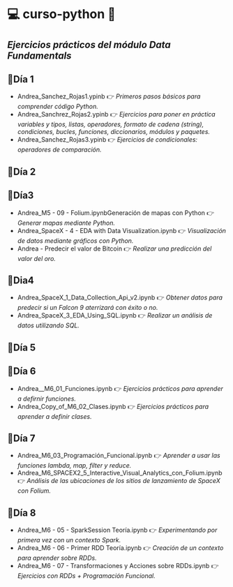 # 💻 curso-python 🐍
## _Ejercicios prácticos del módulo Data Fundamentals_

## 📌Día 1
- Andrea_Sanchez_Rojas1.ypinb 👉 _Primeros pasos básicos para comprender código Python._
- Andrea_Sanchrez_Rojas2.ypinb 👉 _Ejercicios para poner en práctica variables y tipos, listas, operadores, formato de cadena (string), condiciones, bucles, funciones, diccionarios, módulos y paquetes._
- Andrea_Sanchez_Rojas3.ypinb 👉 _Ejercicios de condicionales: operadores de comparación._
## 📌Día 2
## 📌Día3
- Andrea_M5 - 09 - Folium.ipynbGeneración de mapas con Python 👉 _Generar mapas mediante Python._
- Andrea_SpaceX - 4 - EDA with Data Visualization.ipynb 👉 _Visualización de datos mediante gráficos con Python._
- Andrea - Predecir el valor de Bitcoin 👉 _Realizar una predicción del valor del oro._
## 📌Dia4
- Andrea_SpaceX_1_Data_Collection_Api_v2.ipynb 👉 _Obtener datos para predecir si un Falcon 9 aterrizará con éxito o no._
- Andrea_SpaceX_3_EDA_Using_SQL.ipynb 👉 _Realizar un análisis de datos utilizando SQL._

## 📌Día 5

## 📌Día 6
- Andrea__M6_01_Funciones.ipynb 👉 _Ejercicios prácticos para aprender a defirnir funciones._
- Andrea_Copy_of_M6_02_Clases.ipynb 👉 _Ejercicios prácticos para aprender a definir clases._

## 📌Día 7
- Andrea_M6_03_Programación_Funcional.ipynb 👉 _Aprender a usar las funciones lambda, map, filter y reduce._
- Andrea_M6_SPACEX2_5_Interactive_Visual_Analytics_con_Folium.ipynb 👉 _Análisis de las ubicaciones de los sitios de lanzamiento de SpaceX con Folium._

## 📌Día 8
- Andrea_M6 - 05 - SparkSession Teoría.ipynb 👉 _Experimentando por primera vez con un contexto Spark._
- Andrea_M6 - 06 - Primer RDD Teoría.ipynb 👉 _Creación de un contexto para aprender sobre RDDs._
- Andrea_M6 - 07 - Transformaciones y Acciones sobre RDDs.ipynb 👉 _Ejercicios con RDDs + Programación Funcional._
